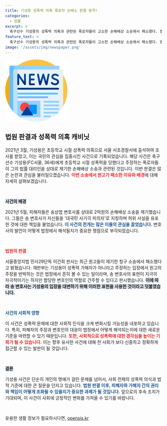 ```yaml
---
title: 기성용 성폭력 의혹 폭로자 손배소 판결 충격!
categories:
  - 법률
excerpt: >
  축구선수 기성용의 성폭력 의혹과 관련된 폭로자들이 고소한 손해배상 소송에서 패소했다. 법원은 “대국민 사기극 피의자” 발언이 의뢰인의 입장을 대변한 것이라며 원고의 주장을 기각했다.
feature_text: >
  축구선수 기성용의 성폭력 의혹과 관련된 폭로자들이 고소한 손해배상 소송에서 패소했다. 법원은 “대국민 사기극 피의자” 발언이 의뢰인의 입장을 대변한 것이라며 원고의 주장을 기각했다.
image: '/assets/img/newspaper.png'
---
```


<p><img src="/assets/img/newspaper.png" alt="kimp 속보" /></p>

<h2 data-ke-size="size26">법원 판결과 성폭력 의혹 캐비닛</h2>

<p data-ke-size="size16">2021년 3월, 기성용은 초등학교 시절 성폭력 의혹으로 서울 서초경찰서에 출석하여 조사를 받았고, 이는 국민의 관심을 집중시킨 사건으로 기록되었습니다. 해당 사건은 축구 선수 기성용(FC서울, 36세)에게 초등학교 시절 성폭력을 당했다고 주장하는 폭로자들이 그의 법률 대리인을 상대로 제기한 손해배상 소송과 관련된 것입니다. 이번 판결은 많은 논란과 관심을 불러일으켰습니다. <b><span style="color: #ee2323;">이번 소송에서 원고가 패소한 이유와 배경</span></b>에 대해 자세히 살펴보겠습니다.</p>

<p data-ke-size="size16">&nbsp;</p>

<p><b><span style="background-color: #21538527;">사건의 배경</span></b></p>

<p data-ke-size="size16">2021년 5월, 피해자들은 송상엽 변호사를 상대로 2억원의 손해배상 소송을 제기했습니다. 그들은 송 변호사가 자신들을 '대국민 사기극 피의자'로 지칭하며 허위 사실을 유포한 것에 대한 책임을 물었습니다. <b><span style="color: #1a5490;">이 사건의 전개는 많은 이들의 관심을 끌었습니다.</span></b> 변호사의 발언이 어떻게 법정에서 해석될지가 중요한 쟁점으로 부각되었습니다.</p>

<p data-ke-size="size16">&nbsp;</p>

<p><b><span style="color: #ee2323;">법원의 판결</span></b></p>

<p data-ke-size="size16">서울중앙지법 민사29단독 이건희 판사는 최근 원고들이 제기한 청구 소송에서 패소했다고 밝혔습니다. 재판부는 기성용이 성폭력 가해자가 아니라고 주장하는 입장에서 원고의 주장을 반박하는 것은 법정에서 흔히 볼 수 있는 일이라며, 송 변호사의 표현이 지극히 자극적이기는 하지만 합당한 변호인의 역할로 간주할 수 있다고 판시했습니다. <b><span style="background-color: #21538527;">이에 따라 송 변호사는 기성용의 입장을 대변하기 위해 이러한 표현을 사용한 것이라고 덧붙였습니다.</span></b></p>

<p data-ke-size="size16">&nbsp;</p>

<p><b><span style="color: #1a5490;">사건의 사회적 영향</span></b></p>

<p data-ke-size="size16">이 사건은 성폭력 문제에 대한 사회적 인식을 크게 변화시킬 가능성을 내포하고 있습니다. 특히, 피해자의 주장과 변호인의 대응이 법정에서 어떻게 해석되는지에 대한 새로운 기준을 마련할 수 있기 때문입니다. <b><span style="color: #ee2323;">또한, 사회적으로 성폭력에 대한 경각심을 높이는 기회가 될 수 있습니다.</span></b> 이는 향후 유사한 사건에 대해 전 사회가 보다 신중하고 정확하게 접근할 수 있는 발판이 될 것입니다.</p>

<p data-ke-size="size16">&nbsp;</p>

<p><b><span style="background-color: #21538527;">결론</span></b></p>

<p data-ke-size="size16">기성용 사건은 단순히 개인의 명예가 걸린 문제를 넘어서, 사회 전체의 성폭력 의식과 법적 기준에 대한 큰 질문을 던지고 있습니다. <b><span style="color: #1a5490;">법원 판결 이후, 피해자와 가해자 간의 권리와 책임이 어떻게 조화될 수 있을지가 중요한 과제가 될 것입니다.</span></b> 앞으로의 후속 조치가 기대되며, 이 사건이 사회에 긍정적인 변화를 가져올 수 있기를 바랍니다.</p>

<p data-ke-size="size16">&nbsp;</p>
유용한 생활 정보가 필요하시다면, <a href="https://opensis.kr" rel="dofollow">opensis.kr</a>


